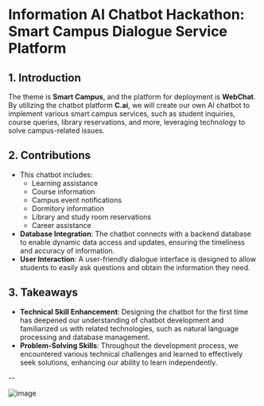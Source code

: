 # Information AI Chatbot Hackathon: Smart Campus Dialogue Service Platform

## 1. Introduction
The theme is **Smart Campus**, and the platform for deployment is **WebChat**. By utilizing the chatbot platform **C.ai**, we will create our own AI chatbot to implement various smart campus services, such as student inquiries, course queries, library reservations, and more, leveraging technology to solve campus-related issues.

## 2. Contributions
- This chatbot includes:
  - Learning assistance
  - Course information
  - Campus event notifications
  - Dormitory information
  - Library and study room reservations
  - Career assistance
- **Database Integration**: The chatbot connects with a backend database to enable dynamic data access and updates, ensuring the timeliness and accuracy of information.
- **User Interaction**: A user-friendly dialogue interface is designed to allow students to easily ask questions and obtain the information they need.

## 3. Takeaways
- **Technical Skill Enhancement**: Designing the chatbot for the first time has deepened our understanding of chatbot development and familiarized us with related technologies, such as natural language processing and database management.
- **Problem-Solving Skills**: Throughout the development process, we encountered various technical challenges and learned to effectively seek solutions, enhancing our ability to learn independently.

--

![image](https://github.com/user-attachments/assets/645895bc-798e-4e42-9cab-9db5a010fde2)
